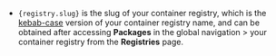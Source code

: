 - `{registry.slug}` is the slug of your container registry, which is the [kebab-case](https://en.wikipedia.org/wiki/Letter_case#Kebab_case) version of your container registry name, and can be obtained after accessing **Packages** in the global navigation > your container registry from the **Registries** page.

